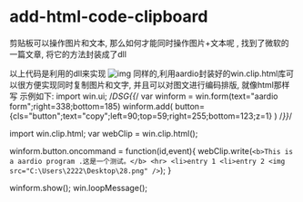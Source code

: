 # add-html-code-clipboard
剪贴板可以操作图片和文本, 那么如何才能同时操作图片+文本呢 , 找到了微软的一篇文章, 将它的方法封装成了dll

以上代码是利用的dll来实现
![img](https://www.htmlayout.cn/upload/image/20201103/1604334374508840.png)
同样的,利用aardio封装好的win.clip.html库可以很方便实现同时复制图片和文字, 并且可以对图文进行编码排版, 就像html那样写
示例如下:
import win.ui;
/*DSG{{*/
var winform = win.form(text="aardio form";right=338;bottom=185)
winform.add(
button={cls="button";text="copy";left=90;top=59;right=255;bottom=123;z=1}
)
/*}}*/
 
import win.clip.html;
var webClip = win.clip.html();
 
winform.button.oncommand = function(id,event){
    webClip.write(`
    <b>This is a aardio program .这是一个测试。</b>
    <hr>
    <li>entry 1
    <li>entry 2
    <img src="C:\Users\2222\Desktop\28.png" />
    `);
}
 
winform.show();
win.loopMessage();
